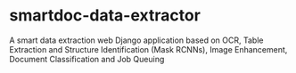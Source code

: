 # smartdoc-data-extractor
A smart data extraction web Django application based on OCR, Table Extraction and Structure Identification (Mask RCNNs), Image Enhancement, Document Classification and Job Queuing
